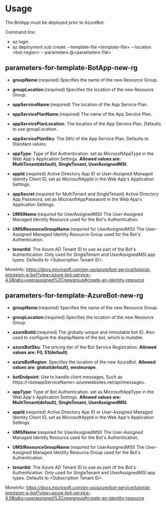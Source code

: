 # Usage

The BotApp must be deployed prior to AzureBot.

Command line:

- az login
- az deployment sub create --template-file \<template-file> --location \<bot-region> --parameters @\<parameters-file>

## parameters-for-template-BotApp-new-rg

- **groupName**:(required) Specifies the name of the new Resource Group.
- **groupLocation**:(required) Specifies the location of the new Resource Group.

- **appServiceName**:(required) The location of the App Service Plan.
- **appServicePlanName**:(required) The name of the App Service Plan.
- **appServicePlanLocation**: The location of the App Service Plan. Defaults to use groupLocation.
- **appServicePlanSku**: The SKU of the App Service Plan. Defaults to Standard values.

- **appType**: Type of Bot Authentication. set as MicrosoftAppType in the Web App's Application Settings. **Allowed values are: MultiTenant(default), SingleTenant, UserAssignedMSI.**
- **appId**:(required) Active Directory App ID or User-Assigned Managed Identity Client ID, set as MicrosoftAppId in the Web App's Application Settings.
- **appSecret**:(required for MultiTenant and SingleTenant) Active Directory App Password, set as MicrosoftAppPassword in the Web App's Application Settings.
- **UMSIName**:(required for UserAssignedMSI) The User-Assigned Managed Identity Resource used for the Bot's Authentication.
- **UMSIResourceGroupName**:(required for UserAssignedMSI) The User-Assigned Managed Identity Resource Group used for the Bot's Authentication.
- **tenantId**: The Azure AD Tenant ID to use as part of the Bot's Authentication. Only used for SingleTenant and UserAssignedMSI app types. Defaults to \<Subscription Tenant ID>.

MoreInfo: <https://docs.microsoft.com/en-us/azure/bot-service/tutorial-provision-a-bot?view=azure-bot-service-4.0&tabs=userassigned%2Cnewgroup#create-an-identity-resource>

## parameters-for-template-AzureBot-new-rg

- **groupName**:(required) Specifies the name of the new Resource Group.
- **groupLocation**:(required) Specifies the location of the new Resource Group.

- **azureBotId**:(required) The globally unique and immutable bot ID. Also used to configure the displayName of the bot, which is mutable.
- **azureBotSku**: The pricing tier of the Bot Service Registration. **Allowed values are: F0, S1(default)**.
- **azureBotRegion**: Specifies the location of the new AzureBot. **Allowed values are: global(default), westeurope**.
- **botEndpoint**: Use to handle client messages, Such as https://\<botappServiceName>.azurewebsites.net/api/messages.

- **appType**: Type of Bot Authentication. set as MicrosoftAppType in the Web App's Application Settings. **Allowed values are: MultiTenant(default), SingleTenant, UserAssignedMSI.**
- **appId**:(required) Active Directory App ID or User-Assigned Managed Identity Client ID, set as MicrosoftAppId in the Web App's Application Settings.
- **UMSIName**:(required for UserAssignedMSI) The User-Assigned Managed Identity Resource used for the Bot's Authentication.
- **UMSIResourceGroupName**:(required for UserAssignedMSI) The User-Assigned Managed Identity Resource Group used for the Bot's Authentication.
- **tenantId**: The Azure AD Tenant ID to use as part of the Bot's Authentication. Only used for SingleTenant and UserAssignedMSI app types. Defaults to \<Subscription Tenant ID>.

MoreInfo: <https://docs.microsoft.com/en-us/azure/bot-service/tutorial-provision-a-bot?view=azure-bot-service-4.0&tabs=userassigned%2Cnewgroup#create-an-identity-resource>

